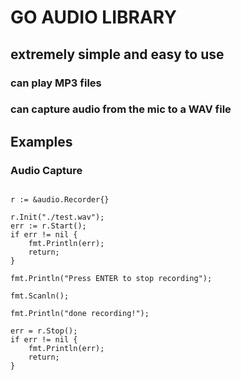 # GO AUDIO LIBRARY

## extremely simple and easy to use 

### can play MP3 files
### can capture audio from the mic to a WAV file

## Examples

### Audio Capture

```golang
 
r := &audio.Recorder{}

r.Init("./test.wav");
err := r.Start();
if err != nil {
    fmt.Println(err);
    return;
}

fmt.Println("Press ENTER to stop recording");

fmt.Scanln();

fmt.Println("done recording!");

err = r.Stop();
if err != nil {
    fmt.Println(err);
    return;
}
```
